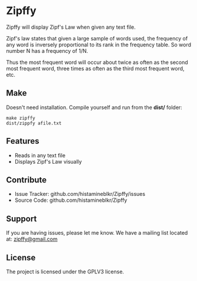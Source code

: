 # Zipffy #
Zipffy will display Zipf's Law when given any text file.

Zipf's law states that given a large sample of words used, the frequency of any
word is inversely proportional to its rank in the frequency table. So word
number N has a frequency of 1/N.

Thus the most frequent word will occur about twice as often as the second most
frequent word, three times as often as the third most frequent word, etc.

## Make ##
Doesn't need installation. Compile yourself and run from the **dist/** folder:

    make zipffy
    dist/zippfy afile.txt

## Features ##
- Reads in any text file
- Displays Zipf's Law visually

## Contribute ##
- Issue Tracker: github.com/histamineblkr/Zipffy/issues
- Source Code: github.com/histamineblkr/Zipffy

## Support ##
If you are having issues, please let me know.
We have a mailing list located at: zipffy@gmail.com

## License ##
The project is licensed under the GPLV3 license.
